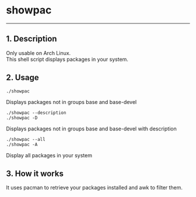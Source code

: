 # showpac
-------
## 1. Description

Only usable on Arch Linux.   
This shell script displays packages in your system.

## 2. Usage

```shell
./showpac
```

Displays packages not in groups base and base-devel

```shell
./showpac --description
./showpac -D
```

Displays packages not in groups base and base-devel with description

```shell
./showpac --all
./showpac -A
```

Display all packages in your system

## 3. How it works

It uses pacman to retrieve your packages installed and awk to filter them.
